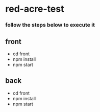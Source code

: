 # red-acre-test

### follow the steps below to execute it

## front
 - cd front
 - npm install
 - npm start

## back
 - cd front
 - npm install
 - npm start
